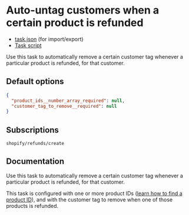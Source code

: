 # Auto-untag customers when a certain product is refunded

* [task.json](../../tasks/auto-untag-customers-when-a-certain-product-is-refunded.json) (for import/export)
* [Task script](./script.liquid)

Use this task to automatically remove a certain customer tag whenever a particular product is refunded, for that customer.

## Default options

```json
{
  "product_ids__number_array_required": null,
  "customer_tag_to_remove__required": null
}
```

## Subscriptions

```liquid
shopify/refunds/create
```

## Documentation

Use this task to automatically remove a certain customer tag whenever a particular product is refunded, for that customer.

This task is configured with one or more product IDs ([learn how to find a product ID](https://help.usemechanic.com/en/articles/2946120-how-do-i-find-an-id-for-a-product-collection-order-or-something-else)), and with the customer tag to remove when one of those products is refunded.
